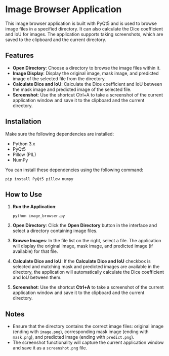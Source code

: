 # Image Browser Application

This image browser application is built with PyQt5 and is used to browse image files in a specified directory. It can also calculate the Dice coefficient and IoU for images. The application supports taking screenshots, which are saved to the clipboard and the current directory.

## Features

- **Open Directory**: Choose a directory to browse the image files within it.
- **Image Display**: Display the original image, mask image, and predicted image of the selected file from the directory.
- **Calculate Dice and IoU**: Calculate the Dice coefficient and IoU between the mask image and predicted image of the selected file.
- **Screenshot**: Use the shortcut Ctrl+A to take a screenshot of the current application window and save it to the clipboard and the current directory.

## Installation

Make sure the following dependencies are installed:

- Python 3.x
- PyQt5
- Pillow (PIL)
- NumPy

You can install these dependencies using the following command:

```
pip install PyQt5 pillow numpy
```

## How to Use

1. **Run the Application**:
   ```
   python image_browser.py
   ```

2. **Open Directory**:
   Click the **Open Directory** button in the interface and select a directory containing image files.

3. **Browse Images**:
   In the file list on the right, select a file. The application will display the original image, mask image, and predicted image (if available) for that file.

4. **Calculate Dice and IoU**:
   If the **Calculate Dice and IoU** checkbox is selected and matching mask and predicted images are available in the directory, the application will automatically calculate the Dice coefficient and IoU between them.

5. **Screenshot**:
   Use the shortcut **Ctrl+A** to take a screenshot of the current application window and save it to the clipboard and the current directory.

## Notes

- Ensure that the directory contains the correct image files: original image (ending with `image.png`), corresponding mask image (ending with `mask.png`), and predicted image (ending with `predict.png`).
- The screenshot functionality will capture the current application window and save it as a `screenshot.png` file.

